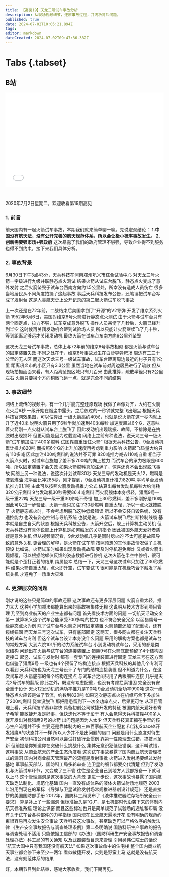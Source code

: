 ```yaml
---
title: 【高见19】天龙三号试车事故分析
description: 从现场视频细节，还原事故过程，并浅析背后问题。
published: true
date: 2024-07-02T10:05:21.894Z
tags: 
editor: markdown
dateCreated: 2024-07-02T09:47:36.382Z
---
```


# Tabs {.tabset}

## B站

<div style="position: relative; padding: 30% 45%;">
<iframe style="position: absolute; width: 100%; height: 100%; left: 0; top: 0;" src="//player.bilibili.com/player.html?&bvid=BV1ay411B7jk&page=1&as_wide=1&high_quality=1&danmaku=1&autoplay=0" scrolling="no" border="0" frameborder="no" framespacing="0" allowfullscreen="true"></iframe>
</div>


#

2020年7月2日星期二，欢迎收看第19期高见

### 1. 前言

前天国内有一起火箭试车事故，本期我们就来简单聊一聊。先说宏观结论：
**1.中国没有航天法，没有公开完善的航天规范体系，所以会让极小概率事故发生。
2.创新需要强市场+强政府**
这次暴露了我们的政府管理不够强，导致企业得不到服务也得不到约束，接下来我们具体分析。

### 2. 事故背景

6月30日下午3点43分，天兵科技在河南郑州巩义市综合试验中心
对天龙三号火箭一字级进行九级并联静态点火测试
结果火箭从试车台脱飞，静态点火变成了意外发射
之后火箭坠毁于试车台西南方向约1.5公里处，所幸没有造成人员伤亡
很多当地居民从不同角度拍摄了这起事故
事后天兵科技发布公告，还笔误把试车台写成了发射台
这是人类航天史上公开记录的第二起火箭试车脱飞事故

上一次还是在72年前，二战结束后美国拿到了“开源”的V2导弹
开发了维京系列火箭
1952年6月6日，美国对维京8号火箭进行静态点火测试
由于火箭与试车台只有两个固定点，拉力不够，试车变成意外脱飞
操作人员呆愣了几秒后，火箭已经升到半空
这时候再关闭发动机会砸到试验场人员
所以只能让火箭继续飞了几十秒，等到距离足够远才关闭发动机
最终火箭在试车台东南方向6公里外坠毁

这次天龙三号试车事故，总体上与72年前的维京8号事故相似
都是火箭与试车台的固定装置失效
不同之处在于，维京8号事故发生在白沙导弹靶场
周边有二三十公里的无人区
而这次天龙三号一级试车事故，试车台距离周边最近的村子只有1公里
距离巩义市的小区只有3.3公里
虽然当地在试车前对周边居民进行了疏散
但从现场拍摄画面来看，有人距离坠毁区域只有几百米
由此推算，疏散半径只有2公里左右
火箭只要换个方向稍微飞远一点，就是完全不同的结果

### 3. 事故细节
网络上流传的视频中，有一个几乎能完整还原现场
我做了声像对齐，大约在火箭点火后6秒
一级开始在烟尘中露头，之后仅过的一秒钟就完整飞出烟尘
根据天兵科技官网效果图，可以估算出
一级火箭高约40米，也就是说火箭在这一秒内就上升了近40米
说明火箭只用了6秒半就加速到40米每秒
加速度超过6个G，这意味着火箭刚一点火就从试车台上脱飞了
因此发动机出现喘振、故障，不排除是在拽脱时出现损坏
但更可能是因为过载震动
网络上之前有种说法，说天龙三号一级火箭“试车前加注了400多燃料
试图靠自重压住火箭”
根据天兵科技公告，9台发动机累计推力820吨
而按照6个G的上升加速度再考虑到重力影响
火箭起飞质量大约只有110多吨
因此加注400吨燃料的说法并不可靠
820吨推力减去110吨自重
相当于火箭点火时，对试车台施加了差不多700吨的向上拉力
而试车台的承力极限是600吨，所以固定装置才会失效
如果火箭燃料真加注满了，惊喜还真不会出现脱飞事故
网络上另一种说法，说这次计划试车30秒
天龙三号的发动机是天火12，燃料是液氧煤油
海平面比冲285秒，刚才提到，9台发动机累计推力820吨
平均单台发动机推力91.1吨
由此可以按照火箭发动机推力公式
估算出每台发动机每秒大约消耗320公斤燃料
9台发动机30秒需要86.4吨燃料
而火箭舰体本身很轻，猎鹰9号一级干重22吨
天龙三号一级干重30来吨不奇怪
加上30秒燃料，差不多刚好是110吨
因此可以进一步验证，火箭一级只加注了30秒燃料
自重太轻，所以一点火就拽脱了
火箭静态点火时，不会考虑到脱飞这种低级错误
所以不会安装自毁系统，没有遥控能力
也没有姿态控制与导航系统
也就是说，火箭试车脱飞后扯断控制线缆
基本就是自生自灭的状态
根据天兵科技公告，火箭升空后，舰上计算机主动关机
但天兵科技没有具体说舰上计算机是如何触发的关机指令
因此被国外航天爱好者质疑是意外关机
但从视频情况看，9台发动机几乎是同时熄火的
不太可能是故障导致的意外关机
更合理的解释，是火箭在试车前
按照预想的其他事故情况做了关机预设
比如说，火箭试车时如果出现发动机故障
要及时停机避免爆炸
又或者火箭出现倾覆，可以根据陀螺仪反馈的姿态数据进行停机
这次火箭在半空中停机，很可能就是个歪打正着的结果
纯属侥幸
总结一下，天龙三号这次试车只加注了30秒燃料
结果火箭自重太轻，点火即升空，试车变试飞
很可能是在机缘巧合下触发了系统关机
才避免了一场重大灾难

### 4. 更深层次的问题
刚才说的这些只是简单的事故还原
这次事故还有更多深层问题
火箭自重太轻，推力太大
这种小学加减法都能算出来的事故被集体无视
这说明从技术方案到项目管理
乃至到商业航天的产业生态都有问题
首先看技术方面的问题
一切航天活动安全第一
就算巩义这个试车台能承受700多吨的拉力
也不符合安全冗余
以丽猎鹰号一级静态点火为例
除了试车台与火箭之间有固定装置
火箭顶部还加了配重块，还有缆绳锚固
而天龙三号这次试车，只有底部固定
这两天，很多网友都在关注天兵科技的试车台专利
但这个试车台设计本身没什么问题
采用的解构方案也都是试车台的常规方案
大到六院101所的动力系统试车台
小到发动机试车台，采用的都是类似结构
问题出在火箭与试车台的连接装置上
猎鹰9号在火箭底部预留了4个结构固定接口
起竖、试车与发射时
都有一套专门的连接装置进行固定
天龙三号在这方面也借鉴了猎鹰9号
一级也有4个预留了结构连接点
根据天兵科技的其他几个专利可以看到
天兵科技也为天龙三号设计了专门的结构连接装置
但不知道为什么，在这次试车时
火箭底部的每个结构连接点
与试车台之间只用了两根细杆连接
几乎是天龙2号试车的翻版
除此之外，既没有考虑配重，也没有考虑拦索锚固
完全没有安全重于设计
天火12发动机的满功率推力是110吨
9台发动机全功率990吨
这次一级静态点火应该是做了节流，约数到820吨
如果这次静态点火在机缘巧合下多加注了200吨燃料
侥幸没脱飞
那把隐患留到下一次全功率点火，后果更可怕
从项目管理上看，天兵科技节奏非常快
具备初创公司敏捷开发的特征
被国内航天爱好者寄予希望
能敏捷开发是好事，但快迭代不等于蛮干
有人会觉得天兵科技靠400多人就开发出对标猎鹰9号的火箭
出问题是因为人太少
但天兵科技真正抓在手里的核心生产流程并不多
主要还是靠体制内的三四百家航天企业配套
和当初SpaceX开发猎鹰9的状态并不一样
所以人少并不是出问题的借口
问题是用什么态度对待生产安全
初创科技公司当然可以尝试打破行业惯例
靠第一性原理去试错，搞技术革新
但前提是你知道你在突破什么挑战什么
集体无意识犯低级错误，这不叫试错，这叫事故
从商业航天的产业生态角度看
这次试车事故暴露了国内商业航天管理模式的漏洞
国内对商业航天管理最严的流程是发射审批
火箭进入发射场要经过发射基地
军事航天部队、国防科工局多轮审查
连卫星的细节都要交代清楚
但到了发动机与火箭试车环节，又变成了三不管
往往是企业自己到地方人武部报备一下就可以上马
这个管理漏洞是这次事故的大背景
更进一步说，这次事故也暴露了国内航天缺乏法制化、规范化基础
国内一直没有成体系的液体火箭试射场地规范
2003年沿用到现在的军标
《导弹与卫星试验发射场常规推进器剂设计规范》
还是直接抄的美国国防部手册
2012年，国防科工局发布了《液体推进器贮存场所安全设计要求》
算是补上了一些漏洞
但标准抬头是“QJ”，是七机部时代沿袭下来的体制内航天标准系统
理论上保密
而且这些标准也只是简单规范了试验场的选址和布局
没有关于试车台各种部件的力学指标
国内现在民营航天遍地开花
没有明确的规范约束很容易再次发生安全事故
天兵科技这次事故，甚至缺乏可以严格依序的触发法律
《生产安全事故报告与调查处理条例》第二条明确说
国防科研生产事故的报告与调查处理不适用
只能依据工信部的《办法》（国防科研生产安全事故报告和调查处理办法）科工局的有关通知
以及武器装备目录来管理
引用吴伟仁院士的话说
“航天大国中只有我国还没有航天法”
如果这次事故命中的住宅楼
整个国内商业航天事业都会停下来至少一两年
看似敏捷开发，实则是野蛮上马
这就是没有航天法，没有规范体系的结果

好，本期节目到此结束，感谢大家收看，我们下期再见。
